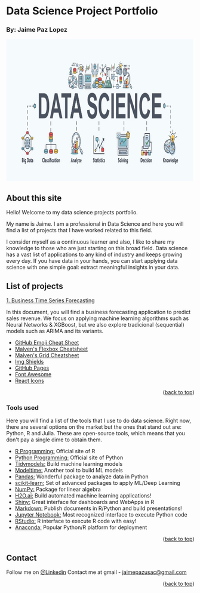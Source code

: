 # Data Science Project Portfolio
### By: Jaime Paz Lopez


<img src="https://github.com/dataversenomad/datascience/blob/main/images/ds.jpg" width="1000" height="380">


<!-- DESCRIPTION -->
## About this site

Hello! Welcome to my data science projects portfolio.

My name is Jaime. I am a professional in Data Science and here you will find a list of projects that I have worked related to this field.

I consider myself as a continuous learner and also, I like to share my knowledge to those who are just starting on this broad field. Data science has a vast list of applications to any kind of industry and keeps growing every day. If you have data in your hands, you can start applying data science with one simple goal: extract meaningful insights in your data.

<!-- Projects -->
## List of projects


[1. Business Time Series Forecasting](https://dataversenomad.github.io/forecasting/) 

In this document, you will find a business forecasting application to predict sales revenue. We focus on applying machine learning algorithms such as Neural Networks & XGBoost, but we also explore tradicional (sequential) models such as ARIMA and its variants.

* [GitHub Emoji Cheat Sheet](https://www.webpagefx.com/tools/emoji-cheat-sheet)
* [Malven's Flexbox Cheatsheet](https://flexbox.malven.co/)
* [Malven's Grid Cheatsheet](https://grid.malven.co/)
* [Img Shields](https://shields.io)
* [GitHub Pages](https://pages.github.com)
* [Font Awesome](https://fontawesome.com)
* [React Icons](https://react-icons.github.io/react-icons/search)

<p align="right">(<a href="#top">back to top</a>)</p>

### Tools used

Here you will find a list of the tools that I use to do data science. Right now, there are several options on the market but the ones that stand out are: Python, R and Julia. These are open-source tools, which means that you don't pay a single dime to obtain them. 

* [R Programming:](https://www.r-project.org/) Official site of R 
* [Python Programming:](https://www.python.org/) Official site of Python
* [Tidymodels:](https://www.tidymodels.org/) Build machine learning models
* [Modeltime:](https://business-science.github.io/modeltime/) Another tool to build ML models
* [Pandas:](https://pandas.pydata.org/) Wonderful package to analyze data in Python
* [scikit-learn:](https://scikit-learn.org/stable/) Set of advanced packages to apply ML/Deep Learning
* [NumPy:](https://numpy.org/) Package for linear algebra
* [H2O.ai:](https://docs.h2o.ai/) Build automated machine learning applications!
* [Shiny:](https://shiny.rstudio.com/) Great interface for dashboards and WebApps in R
* [Markdown:](https://rmarkdown.rstudio.com/) Publish documents in R/Python and build presentations!
* [Jupyter Notebook:](https://jupyter.org/) Most recognized interface to execute Python code
* [RStudio:](https://www.rstudio.com/) R interface to execute R code with easy!
* [Anaconda:](https://www.anaconda.com/) Popular Python/R platform for deployment
<p align="right">(<a href="#top">back to top</a>)</p>

<!-- CONTACT -->
## Contact

Follow me on   [@Linkedin](linkedin.com/in/jaime-paz-lopez) 
Contact me at gmail [](https://www.google.com/intl/es/gmail/about/) - jaimepazusac@gmail.com


<p align="right">(<a href="#top">back to top</a>)</p>
